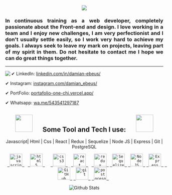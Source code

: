 <h1 align="center">
  <a href="https://git.io/typing-svg">
    <img src="https://readme-typing-svg.herokuapp.com/?lines=Hello,+There!+👋;Welcome+to+my+GitHub....;Nice+to+meet+you!&center=true&size=30">
  </a>
</h1

<img align="center" src="https://c.tenor.com/yeqrkb29sOIAAAAC/mikey-tokyo-revengers-mikey.gif">

<h3 align="justify">In continuous training as a web developer, completely passionate about the Front-end and design.
I love working in a team and I enjoy new challenges, I am very perfectionist and I don't usually settle easily, so I work very hard to achieve my goals.
I always seek to leave my mark on projects, leaving part of my spirit in them.
Do not hesitate to contact me
I hope we can do great things together. </h3>

<hr>
<img align="left" src="https://orhun.dev/img/crow.png">

✔ LinkedIn: [linkedin.com/in/damian-ebeus/](https://www.linkedin.com/in/damian-ebeus/)

✔ Instagram: [instagram.com/damian_ebeus/](https://www.instagram.com/damian_ebeus/)

✔ PortFolio: [portafolio-one-chi.vercel.app/](https://portafolio-one-chi.vercel.app/)

✔ Whatsapp: [wa.me/543541297187](https://wa.me/543541297187)


 <h2 align="center"><img height="55" src="https://www.gifsanimados.org/data/media/1754/cuervo-imagen-animada-0006.gif"/>   Some Tool and Tech I use:   <img height="55" src="https://www.gifsanimados.org/data/media/1754/cuervo-imagen-animada-0006.gif"/> </h2>
<P align="center">
Javascript| Html | Css | React | Redux | Sequelize | Node JS | Express | Git | PostgreSQL  
</P>

<p align ="center"> 
<code><a href="https://developer.mozilla.org/en-US/docs/Web/JavaScript" target="_blank"> <img src="https://upload.wikimedia.org/wikipedia/commons/thumb/9/99/Unofficial_JavaScript_logo_2.svg/1024px-Unofficial_JavaScript_logo_2.svg.png" alt="javascript" width="40" height="40"/> </a> </code>
<code><a href="https://www.w3.org/html/" target="_blank"> <img src="https://upload.wikimedia.org/wikipedia/commons/thumb/3/38/HTML5_Badge.svg/600px-HTML5_Badge.svg.png" alt="html5" width="40" height="40"/> </a>  </code>
<code><a href="https://www.w3schools.com/css/" target="_blank"> <img src="https://cdn4.iconfinder.com/data/icons/social-media-logos-6/512/121-css3-512.png" alt="css3" width="40" height="40"/> </a> </code>
<code><a href="https://reactjs.org/" target="_blank"> <img src="https://seeklogo.com/images/R/react-logo-7B3CE81517-seeklogo.com.png" alt="react" width="40" height="40"/> </a> </code>
<code><a href="https://redux.js.org" target="_blank"> <img src="https://seeklogo.com/images/R/redux-logo-9CA6836C12-seeklogo.com.png" alt="redux" width="40" height="40"/> </a></code>
<code><a href="https://sequelize.org/" target="_blank"> <img src="https://res.cloudinary.com/genaro-bercini/image/upload/v1653669572/Portfolio/Skills/sequelize_tfgs7y.png" alt="Sequelize" title='Sequelize' width="40" height="40"/> </a></code>
<code><a href="https://nodejs.org/en/about/" target="_blank"> <img src="https://res.cloudinary.com/genaro-bercini/image/upload/v1653669571/Portfolio/Skills/nodejs_bgxv7g.png" alt="NodeJS" title='NodeJS' width="40" height="40"/> </a></code>
<code><a href="https://expressjs.com/en/" target="_blank"> <img src="https://res.cloudinary.com/genaro-bercini/image/upload/v1653669555/Portfolio/Skills/express_cajcvz.png" alt="Express" title='Express' width="40" height="40"/> </a></code>
<code><a href="https://github.com/" target="_blank"> <img src="https://res.cloudinary.com/genaro-bercini/image/upload/v1653669571/Portfolio/Skills/github_ozvo4h.png" alt="GitHub" title='GitHub' width="40" height="40"/> </a></code>
<code><a href="https://git-scm.com/" target="_blank"> <img src="https://www.vectorlogo.zone/logos/git-scm/git-scm-icon.svg" alt="git" width="40" height="40"/> </a></code> 
<code><a href="https://www.postgresql.org" target="_blank"> <img src="https://upload.wikimedia.org/wikipedia/commons/thumb/2/29/Postgresql_elephant.svg/1200px-Postgresql_elephant.svg.png" alt="postgresql" width="40" height="40"/> </a> </code>



  </p >

<p align="center">
        <img src="https://raw.githubusercontent.com/mayhemantt/mayhemantt/Update/svg/Bottom.svg" alt="Github Stats" />
</p>
